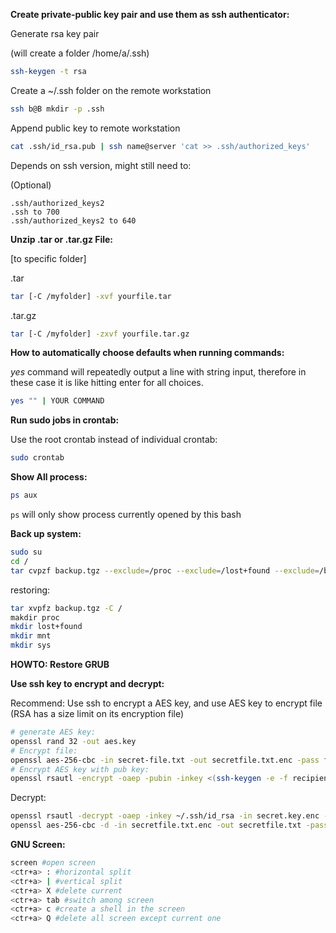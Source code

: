 **Create private-public key pair and use them as ssh authenticator:**

Generate rsa key pair

(will create a folder /home/a/.ssh)

~~~bash
ssh-keygen -t rsa 
~~~

Create a ~/.ssh folder on the remote workstation

~~~bash
ssh b@B mkdir -p .ssh
~~~

Append public key to remote workstation

~~~bash
cat .ssh/id_rsa.pub | ssh name@server 'cat >> .ssh/authorized_keys'
~~~

Depends on ssh version, might still need to:

(Optional)

	.ssh/authorized_keys2
	.ssh to 700
	.ssh/authorized_keys2 to 640
	
**Unzip .tar or .tar.gz File:**

[to specific folder]

.tar

~~~bash
tar [-C /myfolder] -xvf yourfile.tar 
~~~

.tar.gz

~~~bash
tar [-C /myfolder] -zxvf yourfile.tar.gz 
~~~

**How to automatically choose defaults when running commands:**

*yes* command will repeatedly output a line with string input, therefore in these case it is like hitting enter for all choices.

~~~bash
yes "" | YOUR COMMAND
~~~

**Run sudo jobs in crontab:**

Use the root crontab instead of individual crontab:

~~~bash
sudo crontab
~~~

**Show All process:**

~~~bash
ps aux
~~~

`ps` will only show process currently opened by this bash

**Back up system:**

~~~bash
sudo su
cd /
tar cvpzf backup.tgz --exclude=/proc --exclude=/lost+found --exclude=/backup.tgz --exclude=/mnt --exclude=/sys /
~~~

restoring:

~~~bash
tar xvpfz backup.tgz -C /
makdir proc
mkdir lost+found
mkdir mnt
mkdir sys
~~~

**HOWTO: Restore GRUB**

**Use ssh key to encrypt and decrypt:**

Recommend: 
Use ssh to encrypt a AES key, and use AES key to encrypt file (RSA has a size limit on its encryption file)

~~~bash
# generate AES key:
openssl rand 32 -out aes.key
# Encrypt file:
openssl aes-256-cbc -in secret-file.txt -out secretfile.txt.enc -pass file:secret.key
# Encrypt AES key with pub key:
openssl rsautl -encrypt -oaep -pubin -inkey <(ssh-keygen -e -f recipients-key.pub -m PKCS8) -in secret.key -out secret.key.enc
~~~

Decrypt:

~~~bash
openssl rsautl -decrypt -oaep -inkey ~/.ssh/id_rsa -in secret.key.enc -out secret.key
openssl aes-256-cbc -d -in secretfile.txt.enc -out secretfile.txt -pass file:secret.key
~~~

**GNU Screen:**

~~~bash
screen #open screen
<ctr+a> : #horizontal split
<ctr+a> | #vertical split
<ctr+a> X #delete current
<ctr+a> tab #switch among screen
<ctr+a> c #create a shell in the screen
<ctr+a> Q #delete all screen except current one
~~~

